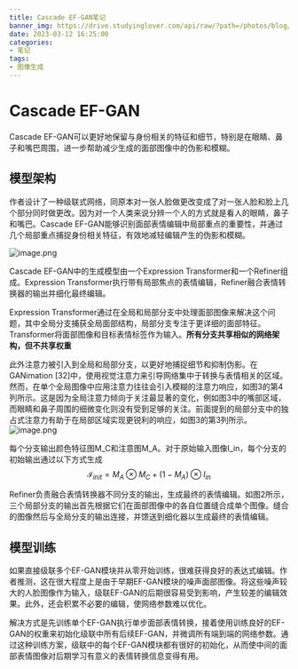 ```yaml
---
title: Cascade EF-GAN笔记
banner_img: https://drive.studyinglover.com/api/raw/?path=/photos/blog/background/2b6e09b241205c9096005705c855453d.jpg
date: 2023-03-12 16:25:00
categories:
- 笔记
tags:
- 图像生成
---
```

# Cascade EF-GAN
Cascade EF-GAN可以更好地保留与身份相关的特征和细节，特别是在眼睛、鼻子和嘴巴周围，进一步帮助减少生成的面部图像中的伪影和模糊。

## 模型架构
作者设计了一种级联式网络，同原本对一张人脸做更改变成了对一张人脸和脸上几个部分同时做更改。因为对一个人类来说分辨一个人的方式就是看人的眼睛，鼻子和嘴巴。Cascade EF-GAN能够识别面部表情编辑中局部重点的重要性，并通过几个局部重点捕捉身份相关特征，有效地减轻编辑产生的伪影和模糊。

![image.png](https://proxy.thisis.plus/20230312143755.png)


Cascade EF-GAN中的生成模型由一个Expression Transformer和一个Refiner组成。Expression Transformer执行带有局部焦点的表情编辑，Refiner融合表情转换器的输出并细化最终编辑。

Expression Transformer通过在全局和局部分支中处理面部图像来解决这个问题，其中全局分支捕获全局面部结构，局部分支专注于更详细的面部特征。Transformer将面部图像和目标表情标签作为输入。**所有分支共享相似的网络架构，但不共享权重**

此外注意力被引入到全局和局部分支，以更好地捕捉细节和抑制伪影。在GANimation [32]中，使用视觉注意力来引导网络集中于转换与表情相关的区域。然而，在单个全局图像中应用注意力往往会引入模糊的注意力响应，如图3的第4列所示。这是因为全局注意力倾向于关注最显著的变化，例如图3中的嘴部区域，而眼睛和鼻子周围的细微变化则没有受到足够的关注。前面提到的局部分支中的独占式注意力有助于在局部区域实现更锐利的响应，如图3的第3列所示。
![image.png](https://proxy.thisis.plus/20230312144711.png)


每个分支输出颜色特征图M_C和注意图M_A。对于原始输入图像I_in，每个分支的初始输出通过以下方式生成
$$\mathcal{I}_{init}=M_A\otimes M_C+(1-M_A)\otimes I_{in}$$  

Refiner负责融合表情转换器不同分支的输出，生成最终的表情编辑。如图2所示，三个局部分支的输出首先根据它们在面部图像中的各自位置缝合成单个图像。缝合的图像然后与全局分支的输出连接，并馈送到细化器以生成最终的表情编辑。

## 模型训练
如果直接级联多个EF-GAN模块并从零开始训练，很难获得良好的表达式编辑。作者推测，这在很大程度上是由于早期EF-GAN模块的噪声面部图像。将这些噪声较大的人脸图像作为输入，级联EF-GAN的后期很容易受到影响，产生较差的编辑效果。此外，还会积累不必要的编辑，使网络参数难以优化。

解决方式是先训练单个EF-GAN执行单步面部表情转换，接着使用训练良好的EF-GAN的权重来初始化级联中所有后续EF-GAN，并微调所有端到端的网络参数。通过这种训练方案，级联中的每个EF-GAN模块都有很好的初始化，从而使中间的面部表情图像对后期学习有意义的表情转换信息变得有用。